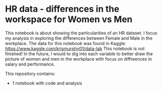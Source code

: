 # HR data - differences in the workspace for Women vs Men
This notebook is about showing the particularities of an HR dataset. I focus my analysis in exploring the differences between Female and Male in the workplace.
The data for this notebook was found in Kaggle: https://www.kaggle.com/krismurphy01/data-lab
This notebook is not finished! In the future, I would to dig into each variable to better draw the picture of women and men in the workplace with focus on diffreences in salary and performance.

This repository contains:
- 1 notebook with code and analysis 
